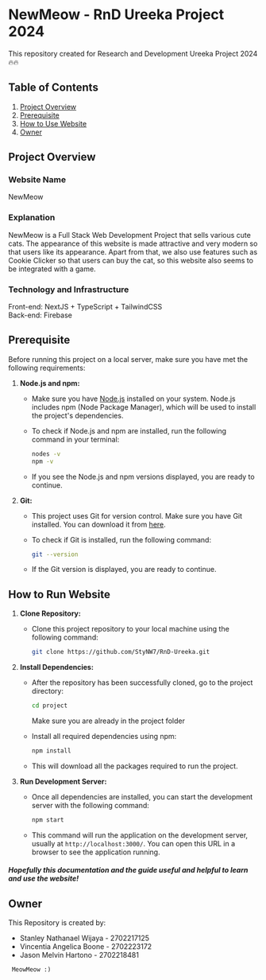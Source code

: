 # NewMeow - RnD Ureeka Project 2024

This repository created for Research and Development Ureeka Project 2024 🔥🔥

## Table of Contents
1. [Project Overview](https://github.com/StyNW7/RnD-Ureeka#Project-Overview)
2. [Prerequisite](https://github.com/StyNW7/RnD-Ureeka#Prerequisite)
3. [How to Use Website](https://github.com/StyNW7/RnD-Ureeka#How-to-Use-Website)
4. [Owner](https://github.com/StyNW7/RnD-Ureeka#Owner)

## Project Overview

### Website Name
NewMeow

### Explanation

NewMeow is a Full Stack Web Development Project that sells various cute cats. The appearance of this website is made attractive and very modern so that users like its appearance. Apart from that, we also use features such as Cookie Clicker so that users can buy the cat, so this website also seems to be integrated with a game.

### Technology and Infrastructure

Front-end: NextJS + TypeScript + TailwindCSS
<br>
Back-end: Firebase

## Prerequisite

Before running this project on a local server, make sure you have met the following requirements:

1. **Node.js and npm:**
   - Make sure you have [Node.js](https://nodejs.org/) installed on your system. Node.js includes npm (Node Package Manager), which will be used to install the project's dependencies.
   - To check if Node.js and npm are installed, run the following command in your terminal:

     ```bash
     nodes -v
     npm -v
     ```

   - If you see the Node.js and npm versions displayed, you are ready to continue.

2. **Git:**
   - This project uses Git for version control. Make sure you have Git installed. You can download it from [here](https://git-scm.com/).
   - To check if Git is installed, run the following command:

     ```bash
     git --version
     ```

   - If the Git version is displayed, you are ready to continue.

## How to Run Website

<!--

#### Website already deployed

Link: 


However, this is the guidelines to use the website locally

-->

1. **Clone Repository:**
   - Clone this project repository to your local machine using the following command:

     ```bash
     git clone https://github.com/StyNW7/RnD-Ureeka.git
     ```

2. **Install Dependencies:**
   - After the repository has been successfully cloned, go to the project directory:

     ```bash
     cd project
     ```

     Make sure you are already in the project folder

   - Install all required dependencies using npm:

     ```bash
     npm install
     ```

   - This will download all the packages required to run the project.

3. **Run Development Server:**
   - Once all dependencies are installed, you can start the development server with the following command:

     ```bash
     npm start
     ```

   - This command will run the application on the development server, usually at `http://localhost:3000/`. You can open this URL in a browser to see the application running.


##### Hopefully this documentation and the guide useful and helpful to learn and use the website!

<!-- Owner -->

## Owner

This Repository is created by:
- Stanley Nathanael Wijaya - 2702217125
- Vincentia Angelica Boone - 2702223172
- Jason Melvin Hartono - 2702218481

<code> MeowMeow :) </code>
